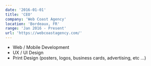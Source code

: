 ```yaml
---
date: '2016-01-01'
title: 'CEO'
company: 'Web Coast Agency'
location: 'Bordeaux, FR'
range: 'Jan 2016 - Present'
url: 'https://webcoastagency.com/'
---
```


- Web / Mobile Development
- UX / UI Design
- Print Design (posters, logos, business cards, advertising, etc ...)
